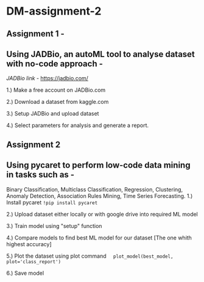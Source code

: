 # DM-assignment-2

## Assignment 1 -
## Using JADBio, an autoML tool to analyse dataset with no-code approach -
*JADBio link -*
https://jadbio.com/

1.) Make a free account on JADBio.com

2.) Download a dataset from kaggle.com

3.) Setup JADBio and upload dataset

4.) Select parameters for analysis and generate a report.

## Assignment 2
## Using pycaret to perform low-code data mining in tasks such as -
Binary Classification, Multiclass Classification, Regression, Clustering, Anomaly Detection, Association Rules Mining, Time Series Forecasting.
1.) Install pycaret 
` !pip install pycaret `

2.) Upload dataset either locally or with google drive into required ML model

3.) Train model using "setup" function

4.) Compare models to find best ML model for our dataset [The one whith highest accuracy]

5.) Plot the dataset using plot command
`  plot_model(best_model, plot='class_report')`

6.) Save model

